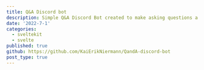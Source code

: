 ```yaml
---
title: Q&A Discord bot
description: Simple Q&A Discord Bot created to make asking questions a more streamlined and clear on discord. In addition to a website which can interact with the bot to allow non-discord users to also help out.
date: '2022-7-1'
categories:
  - sveltekit
  - svelte
published: true
github: https://github.com/KaiErikNiermann/QandA-discord-bot
post_type: true
---
```




